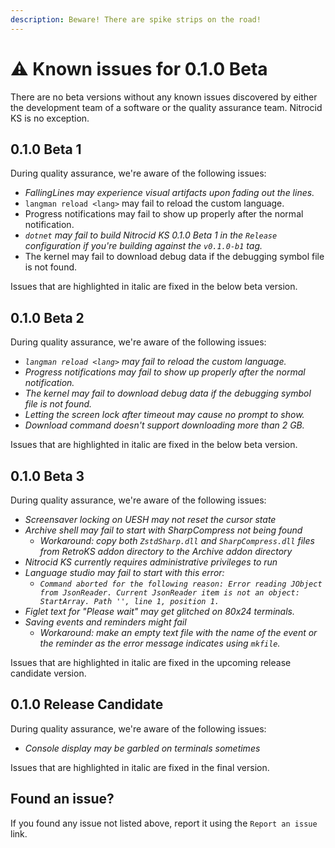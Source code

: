 ```yaml
---
description: Beware! There are spike strips on the road!
---
```


# ⚠️ Known issues for 0.1.0 Beta

There are no beta versions without any known issues discovered by either the development team of a software or the quality assurance team. Nitrocid KS is no exception.

## 0.1.0 Beta 1

During quality assurance, we're aware of the following issues:

* _FallingLines may experience visual artifacts upon fading out the lines._
* `langman reload <lang>` may fail to reload the custom language.
* Progress notifications may fail to show up properly after the normal notification.
* _`dotnet` may fail to build Nitrocid KS 0.1.0 Beta 1 in the `Release` configuration if you're building against the `v0.1.0-b1` tag._
* The kernel may fail to download debug data if the debugging symbol file is not found.

Issues that are highlighted in italic are fixed in the below beta version.

## 0.1.0 Beta 2

During quality assurance, we're aware of the following issues:

* _`langman reload <lang>` may fail to reload the custom language._
* _Progress notifications may fail to show up properly after the normal notification._
* _The kernel may fail to download debug data if the debugging symbol file is not found._
* _Letting the screen lock after timeout may cause no prompt to show._
* _Download command doesn't support downloading more than 2 GB._

Issues that are highlighted in italic are fixed in the below beta version.

## 0.1.0 Beta 3

During quality assurance, we're aware of the following issues:

* _Screensaver locking on UESH may not reset the cursor state_
* _Archive shell may fail to start with SharpCompress not being found_
  * _Workaround: copy both `ZstdSharp.dll` and `SharpCompress.dll` files from RetroKS addon directory to the Archive addon directory_
* _Nitrocid KS currently requires administrative privileges to run_
* _Language studio may fail to start with this error:_
  * _`Command aborted for the following reason: Error reading JObject from JsonReader. Current JsonReader item is not an object: StartArray. Path '', line 1, position 1.`_
* _Figlet text for "Please wait" may get glitched on 80x24 terminals._
* _Saving events and reminders might fail_
  * _Workaround: make an empty text file with the name of the event or the reminder as the error message indicates using `mkfile`._

Issues that are highlighted in italic are fixed in the upcoming release candidate version.

## 0.1.0 Release Candidate

During quality assurance, we're aware of the following issues:

* _Console display may be garbled on terminals sometimes_

Issues that are highlighted in italic are fixed in the final version.

## Found an issue?

If you found any issue not listed above, report it using the `Report an issue` link.
